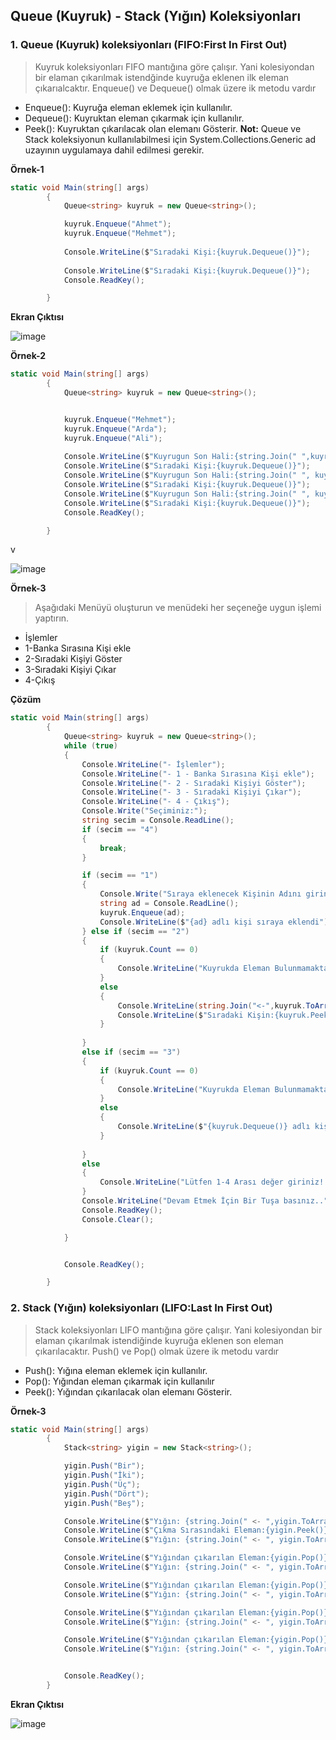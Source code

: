 ## Queue (Kuyruk) - Stack (Yığın) Koleksiyonları ##

### 1. Queue (Kuyruk) koleksiyonları (FIFO:First In First Out) ###
> Kuyruk koleksiyonları FIFO mantığına göre çalışır. Yani kolesiyondan bir elaman çıkarılmak istendğinde kuyruğa eklenen ilk eleman çıkarıalcaktır. Enqueue() ve  Dequeue() olmak üzere ik metodu vardır
  - Enqueue(): Kuyruğa eleman eklemek için kullanılır.
  - Dequeue(): Kuyruktan eleman çıkarmak için kullanılır.
  - Peek(): Kuyruktan çıkarılacak olan elemanı Gösterir.
**Not:** Queue ve Stack koleksiyonun kullanılabilmesi için System.Collections.Generic ad uzayının uygulamaya dahil edilmesi gerekir.

**Örnek-1**
```csharp
static void Main(string[] args)
        {
            Queue<string> kuyruk = new Queue<string>();

            kuyruk.Enqueue("Ahmet");
            kuyruk.Enqueue("Mehmet");
            
            Console.WriteLine($"Sıradaki Kişi:{kuyruk.Dequeue()}");
            
            Console.WriteLine($"Sıradaki Kişi:{kuyruk.Dequeue()}");
            Console.ReadKey();

        }
```
**Ekran Çıktısı**

![image](https://user-images.githubusercontent.com/28144917/148013401-6170d6ad-5773-4725-92e9-a3fa4bd263ef.png)


**Örnek-2**
```csharp
static void Main(string[] args)
        {
            Queue<string> kuyruk = new Queue<string>();


            kuyruk.Enqueue("Mehmet");
            kuyruk.Enqueue("Arda");
            kuyruk.Enqueue("Ali");
     
            Console.WriteLine($"Kuyrugun Son Hali:{string.Join(" ",kuyruk.ToArray())}");
            Console.WriteLine($"Sıradaki Kişi:{kuyruk.Dequeue()}");
            Console.WriteLine($"Kuyrugun Son Hali:{string.Join(" ", kuyruk.ToArray())}");
            Console.WriteLine($"Sıradaki Kişi:{kuyruk.Dequeue()}");
            Console.WriteLine($"Kuyrugun Son Hali:{string.Join(" ", kuyruk.ToArray())}");
            Console.WriteLine($"Sıradaki Kişi:{kuyruk.Dequeue()}");
            Console.ReadKey();

        }
```
v

![image](https://user-images.githubusercontent.com/28144917/148013498-13d18522-4fa1-46f1-96a1-cdb38fa6a9f7.png)

**Örnek-3**
> Aşağıdaki Menüyü oluşturun ve menüdeki her seçeneğe uygun işlemi yaptırın.
  - İşlemler
  - 1-Banka Sırasına Kişi ekle
  - 2-Sıradaki Kişiyi Göster
  - 3-Sıradaki Kişiyi Çıkar
  - 4-Çıkış
  
**Çözüm**

```csharp
static void Main(string[] args)
        {
            Queue<string> kuyruk = new Queue<string>();
            while (true)
            {
                Console.WriteLine("- İşlemler");
                Console.WriteLine("- 1 - Banka Sırasına Kişi ekle");
                Console.WriteLine("- 2 - Sıradaki Kişiyi Göster");
                Console.WriteLine("- 3 - Sıradaki Kişiyi Çıkar");
                Console.WriteLine("- 4 - Çıkış");
                Console.Write("Seçiminiz:");
                string secim = Console.ReadLine();
                if (secim == "4")
                {
                    break;
                }

                if (secim == "1")
                {
                    Console.Write("Sıraya eklenecek Kişinin Adını giriniz:");
                    string ad = Console.ReadLine();
                    kuyruk.Enqueue(ad);
                    Console.WriteLine($"{ad} adlı kişi sıraya eklendi");
                } else if (secim == "2")
                {
                    if (kuyruk.Count == 0)
                    {
                        Console.WriteLine("Kuyrukda Eleman Bulunmamaktadır..");
                    }
                    else
                    {
                        Console.WriteLine(string.Join("<-",kuyruk.ToArray()));
                        Console.WriteLine($"Sıradaki Kişin:{kuyruk.Peek()}");
                    }
                    
                }
                else if (secim == "3")
                {
                    if (kuyruk.Count == 0)
                    {
                        Console.WriteLine("Kuyrukda Eleman Bulunmamaktadır..");
                    }
                    else
                    {
                        Console.WriteLine($"{kuyruk.Dequeue()} adlı kişi sıradan çıkarıldı");
                    }
                   
                }
                else
                {
                    Console.WriteLine("Lütfen 1-4 Arası değer giriniz!!");
                }
                Console.WriteLine("Devam Etmek İçin Bir Tuşa basınız..");
                Console.ReadKey();
                Console.Clear();

            }


            Console.ReadKey();

        }
```

### 2. Stack (Yığın) koleksiyonları (LIFO:Last In First Out) ###
> Stack koleksiyonları LIFO mantığına göre çalışır. Yani kolesiyondan bir elaman çıkarılmak istendiğinde kuyruğa eklenen son eleman çıkarılacaktır. Push() ve  Pop() olmak üzere ik metodu vardır
  - Push(): Yığına eleman eklemek için kullanılır.
  - Pop(): Yığından eleman çıkarmak için kullanılır
  - Peek(): Yığından çıkarılacak olan elemanı Gösterir.


**Örnek-3**
```csharp
static void Main(string[] args)
        {
            Stack<string> yigin = new Stack<string>();

            yigin.Push("Bir");
            yigin.Push("İki");
            yigin.Push("Üç");
            yigin.Push("Dört");
            yigin.Push("Beş");

            Console.WriteLine($"Yığın: {string.Join(" <- ",yigin.ToArray())}");
            Console.WriteLine($"Çıkma Sırasındaki Eleman:{yigin.Peek()}");
            Console.WriteLine($"Yığın: {string.Join(" <- ", yigin.ToArray())}");

            Console.WriteLine($"Yığından çıkarılan Eleman:{yigin.Pop()}");
            Console.WriteLine($"Yığın: {string.Join(" <- ", yigin.ToArray())}");

            Console.WriteLine($"Yığından çıkarılan Eleman:{yigin.Pop()}");
            Console.WriteLine($"Yığın: {string.Join(" <- ", yigin.ToArray())}");

            Console.WriteLine($"Yığından çıkarılan Eleman:{yigin.Pop()}");
            Console.WriteLine($"Yığın: {string.Join(" <- ", yigin.ToArray())}");

            Console.WriteLine($"Yığından çıkarılan Eleman:{yigin.Pop()}");
            Console.WriteLine($"Yığın: {string.Join(" <- ", yigin.ToArray())}");


            Console.ReadKey();
        }

```

**Ekran Çıktısı**

![image](https://user-images.githubusercontent.com/28144917/148017939-85d78b7c-0ba9-4e80-9766-ebfffce45855.png)


